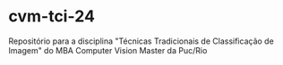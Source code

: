 # cvm-tci-24
Repositório para a disciplina "Técnicas Tradicionais de Classificação de Imagem" do MBA Computer Vision Master da Puc/Rio
